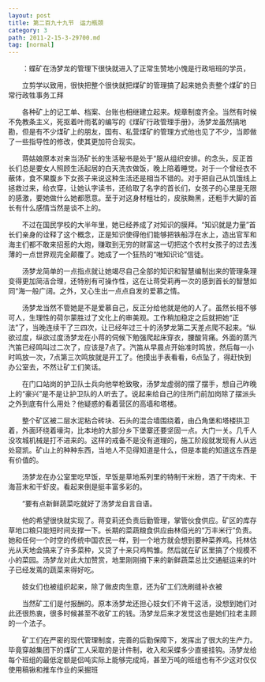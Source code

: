 ```yaml
---
layout: post
title: 第二百九十九节　运力瓶颈
category: 3
path: 2011-2-15-3-29700.md
tag: [normal]
---
```


　　：蝶矿在汤梦龙的管理下很快就进入了正常生赞地小愧是行政培班的学员，

　　立剪学以致用，很快把整个很快就把煤矿的管理搞了起来她负责整个煤矿的日常行政牲事务工拜

　　各种矿上的记工单、档案、台账也相继建立起来。规章制度齐全。当然有时候不免教条主义，死抠着叶雨茗的编写的《煤矿行政管理手册》，汤梦龙虽然搞地勘，但是有不少煤矿上的朋友，国有、私营煤矿的管理方式他也见了不少，当即做了一些指导性的修改，使其更加符合现实。

　　蒋姑娘原本对来当汤矿长的生活秘书是处于“服从组织安排。的念头，反正首长们总是要女人照顾生活起居的白天洗衣做饭，晚上陪着睡觉。对于一个曾经衣不蔽体，食不果腹乡下女孩子来说这种生活还是相当不错的。对于把自己从饥饿线上拯救过来，给衣穿，让她认字读书，还给取了名字的首长们，女孩子的心里是无限的感激，要她做什么她都愿意。至于对这身材粗壮的，皮肤黝黑，还粗手大脚的首长有什么感情当然是谈不上的。

　　不过在国民学校的大半年里，她已经养成了对知识的膜拜。“知识就是力量”首长们亲身的诠释了这个概念，正是知识使得他们能够把铁船浮在水上，造出官军和海主们都不敢来招惹的大炮，赚取到无穷的财富这一切把这个农村女孩子的过去浅薄的一点世界观完全颠覆了。她成了一个狂热的“唯知识论”信徒。

　　汤梦龙简单的一点指点就让她竭尽自己全部的知识和智慧编制出来的管理条理变得更加简洁合理，还特别有可操作性，这在让蒋受莉再一次的感到首长的智慧如同“海一般广阔。之外，又心生出一点点自发的爱慕之情。

　　汤梦龙当然不管她是不是爱慕自己，反正分给他就是他的人了。虽然长相不够可人，生理性的荷尔蒙胜过了文化上的审美观。工作稍加稳定之后就把她“正法”了，当晚连续干了三四次，让已经年过三十的汤梦龙第二天差点爬不起来。“纵欲过度，纵欲过度汤梦龙在小蒋的伺候下勉强爬起床穿衣，腰酸背痛。外面的蒸汽汽笛已经鸣叫过二次了，应该是7点了。汽笛从早晨点开始准时鸣放，然后每一小时鸣放一次，7点第三次鸣放就是开工了。他摸出手表看看，6点坠了，得赶快到办公室去，不然让矿工们笑话。

　　在门口站岗的护卫队士兵向他举枪致敬，汤梦龙虚弱的摆了摆手，想自己昨晚上的“豪兴”是不是让护卫队的人听去了。说起来给自己的住所门前加岗除了摆派头之外到底有什么用处？他疑惑的看着营区的高墙和塔楼。

　　整个矿区被二层水泥粘合砖块、石头的混合墙围绕着，由凸角堡和塔楼拱卫着，外面环绕着壕沟，比本地的大部分乡下堡寨还要坚固一点。大门一关。几千人没攻城机械是打不进来的。这样的戒备不是没有道理的，施工阶段就发现有人从远处窥凯。矿山上的种种东西，当地人不见得知道是什么，但是本能的知道这东西是有价值的。

　　汤梦龙在办公室里吃早饭，早饭是草地系列里的特制干米粉，洒了干肉末、干海苔末和干虾皮。看起来倒是挺丰富多彩的。

　　“要有点新鲜蔬菜吃就好了汤梦龙自言自语。

　　他的希望很快就实现了。蒋变莉还负责后勤管理，掌管伙食供应。矿区的库存草地口粮只能短时间支撑一下。长期的菜蔬粮食供应由林佰光的“万丰米行”负责。她和任何一个时空的传统中国农民一样，到一个地方就会想到要种菜养鸡。托林估光从天地会搞来了许多菜种，又贷了十来只鸡鸭雏。然后就在矿区里搞了个规模不小的菜园。汤梦龙对此大加赞赏，地里刚刚摘下来的新鲜蔬菜总比交通艇运来的叶子已经发蔫的蔬菜来得好吃。

　　妓女们也被组织起来，除了做皮肉生意，还为矿工们洗刷缝补衣被

　　当然矿工们是付报酬的。原本汤梦龙还担心妓女们不肯干这活，没想到她们对此还很热衷，很多时候甚至不收矿工的钱。汤梦龙后来才发觉这也是她们拉老主顾的一个法子。

　　矿工们在严密的现代管理制度，完善的后勤保障下，发挥出了很大的生产力。毕竟穿越集团下的煤矿工人采取的是计件制，收入和采蝶多少直接挂钩。汤梦龙给每个班组的最低定额是侣吨实际上能够完成炖，甚至万吨的班组也有不少这对仅仅使用稿锹和推车作业的采掘班